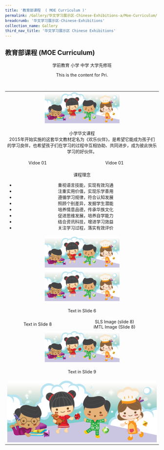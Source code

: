 ```yaml
---
title: '教育部课程  ( MOE Curriculum )'
permalink: /Gallery/华文学习展示区-Chinese-Exhibitions-a/Moe-Curriculum/
breadcrumb: '华文学习展示区-Chinese-Exhibitions'
collection_name: Gallery
third_nav_title: '华文学习展示区 Chinese Exhibitions'
---
```


##  	教育部课程  (MOE Curriculum)
<html>
<body>
<style>
div.btntop {
 position:fixed;
 float:right;
 bottom:20px;
 right:80px;
 z-index:99;
 boder:none;
 background-color:#4169e1;
 cursor:pointer;
 padding:15px;
  boder-radius:4px;
  color:white;
  font-weight:600;
}
 .tab img{
   width: 50%;
 }
  </style>
<div style="margin-top:auto;margin-bottom:auto;text-align:center;">
<div class="tab">
  <a href="#Prech"><div style="display:inline-block;" class="btnClass">学前教育</div></a>
  <a href="#Pri"><div style="display:inline-block;" class="btnClass">小学</div></a>
  <a href="#Sec"><div style="display:inline-block;" class="btnClass">中学</div></a>
  <a href="#PreU"><div style="display:inline-block;" class="btnClass">大学先修班</div></a><br/>

<div id="Pri" style="display:block;">
 <p>This is the content for Pri.</p><br/>
<table>
<tr><td colspan="2"><img src="/images/footerBanner.png"></td></tr>
<tr><td colspan="2"><p>小学华文课程<br />2015年开始实施的这套华文教材定名为《欢乐伙伴》，是希望它能成为孩子们的学习良伴，也希望孩子们在学习的过程中互相协助、共同进步，成为彼此快乐学习的好伙伴。
</p></td></tr>
 <tr><td>Vidoe 01</td> <td>Vidoe 01</td></tr>
 <tr><td colspan="2"><p>课程理念<br />
  <ul>
  <li>重视语言技能，实现有效沟通</li>
  <li>注重实用价值，实现乐学善用</li>
  <li>遵循学习规律，符合认知发展</li>
   <li>照顾个别差异，发掘学生潜能</li>
  <li>培养情意品德，传承华族文化</li>
  <li>促进思维发展，培养自学能力</li>
  <li>结合资讯科技，增进学习效益</li>
  <li>关注学习过程，落实有效评价</li>
</ul></p>
 </td></tr>
 <tr><td colspan="2"><img src="/images/footerBanner.png"></td></tr>
<tr><td colspan="2"><img src="/images/footerBanner.png"></td></tr>
 <tr><td colspan="2"><p>Text in Slide 6</p></td></tr>
 <tr><td>Text in Slide 8</td> <td>SLS Image (slide 8)<br/> iMTL Image (Slide 8)</td></tr>
 <tr><td colspan="2"><img src="/images/footerBanner.png"></td></tr>
 <tr><td colspan="2"><p>Text in Slide 9</p></td></tr>
 <tr><td colspan="2"><img style="width:100%" src="/images/footerBanner.png"></td></tr>
</table>
</div>

</div>

</div>




